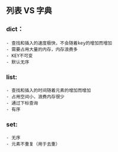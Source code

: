 ## 列表 VS 字典

### dict：
	- 查找和插入的速度极快，不会随着key的增加而增加
	- 需要占用大量的内存，内存浪费多
	- KEY不可变
	- 默认无序
	
### list:
	- 查找和插入的时间随着元素的增加而增加
	- 占用空间小，浪费内存很少
	- 通过下标查询
	- 有序

### set:
	- 无序
	- 元素不重复（用于去重）

